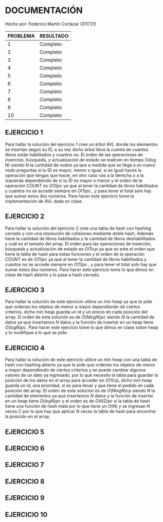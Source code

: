 # DOCUMENTACIÓN
Hecho por: Federico Martín Cortázar (311721)

| PROBLEMA | RESULTADO |
|----------|-----------|
| 1        | Completo  |
| 2        | Completo  |
| 3        | Completo  |
| 4        | Completo  |
| 5        | Completo  |
| 6        | Completo  |
| 7        | Completo  |
| 8        | Completo  |
| 9        | Completo  |
| 10       | Completo  |


## EJERCICIO 1
Para hallar la solución del ejercicio 1 cree un árbol AVL donde los elementos se insertan según su ID, a su vez dicho árbol lleva la cuenta de cuantos libros están habilitados y cuantos no. El orden de las operaciones de inserción, búsqueda, y actualización de estado se realicen en tiempo O(log N) siendo N la cantidad de nodos ya que a medida que se llega a un nuevo nodo preguntas si tu ID es mayor, menor o igual, si es igual haces la operación que tengas que hacer, en otro caso vas a la derecha o a la izquierda dependiendo de si tu ID es mayor o menor y el orden de la operación COUNT es $O(1)pc$  ya que al tener la cantidad de libros habilitados y cuantos no se accede siempre en $O(1)pc$ , y para tener el total solo hay que sumar estos dos números.
Para hacer este ejercicio tome la implementación de AVL dada en clase.

## EJERCICIO 2
Para hallar la solución del ejercicio 2 cree una tabla de hash con hashing cerrado y con una resolución de colisiones mediante doble hash, Además tiene la cantidad de libros habilitados y la cantidad de libros deshabilitados y cuál es el tamaño del array. El orden para las operaciones de inserción, búsqueda y actualización de estado es $O(1)cp$ ya que es este el orden que tiene la tabla de hash para estas funciones y el orden de la operación COUNT es de $O(1)pc$ ya que al tener la cantidad de libros habilitados y cuantos no se accede siempre en $O(1)pc$ , y para tener el total solo hay que sumar estos dos números.
Para hacer este ejercicio tome lo que dimos en clase de hash abierto y lo pase a hash cerrado.

## EJERCICIO 3
Para hallar la solución de este ejercicio utilice un min heap ya que te pide que ordenes los objetos de menor a mayor dependiendo de ciertos criterios, dicho min heap guarda un id y un precio en cada posición del array. El orden de esta solución es de $O(N logN)pc$ siendo $N$ la cantidad de datos ya que insertamos $N$ datos y la función de insertar en un heap tiene $O(logN)pc$.
Para hacer este ejercicio tome lo que dimos en clase sobre heap y lo modifique a lo que se pide.

## EJERCICIO 4
Para hallar la solución de este ejercicio utilice un min heap con una tabla de hash con hashing abierto ya que te pide que ordenes los objetos de menor a mayor dependiendo de ciertos criterios y se puede cambiar algunos valores de un dato ya ingresado, por lo que necesito la tabla para guardar la posición de los datos en el array para acceder en $O(1)cp$, dicho min heap guarda un id, una prioridad, si es para llevar y que tiene el pedido en cada posición del array. El orden de esta solución es de $O(N logN)cp$ siendo $N$ la cantidad de elementos  ya que insertamos $N$ datos y la función de insertar en un heap tiene $O(logN)pc$ y el orden es de $O(N2)pc$ si la tabla de hash tiene una función de hash mala por lo que tiene un $O(N)$ y se ingresan $N$ veces $C$ por lo que hay que aplicar $N$ veces la tabla de hash para encontrar la posición en el array.

## EJERCICIO 5


## EJERCICIO 6

## EJERCICIO 7

## EJERCICIO 8

## EJERCICIO 9

## EJERCICIO 10
